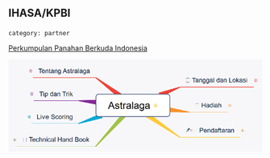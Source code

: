## IHASA/KPBI
`category: partner`

[Perkumpulan Panahan Berkuda Indonesia](https://ihasa.id)

![IHASA](Astralaga.png)
